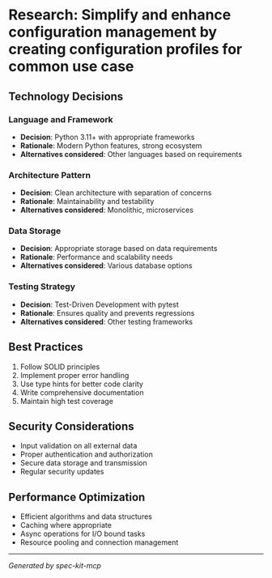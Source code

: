 # Research: Simplify and enhance configuration management by creating configuration profiles for common use case

## Technology Decisions

### Language and Framework
- **Decision**: Python 3.11+ with appropriate frameworks
- **Rationale**: Modern Python features, strong ecosystem
- **Alternatives considered**: Other languages based on requirements

### Architecture Pattern
- **Decision**: Clean architecture with separation of concerns
- **Rationale**: Maintainability and testability
- **Alternatives considered**: Monolithic, microservices

### Data Storage
- **Decision**: Appropriate storage based on data requirements
- **Rationale**: Performance and scalability needs
- **Alternatives considered**: Various database options

### Testing Strategy
- **Decision**: Test-Driven Development with pytest
- **Rationale**: Ensures quality and prevents regressions
- **Alternatives considered**: Other testing frameworks

## Best Practices

1. Follow SOLID principles
2. Implement proper error handling
3. Use type hints for better code clarity
4. Write comprehensive documentation
5. Maintain high test coverage

## Security Considerations

- Input validation on all external data
- Proper authentication and authorization
- Secure data storage and transmission
- Regular security updates

## Performance Optimization

- Efficient algorithms and data structures
- Caching where appropriate
- Async operations for I/O bound tasks
- Resource pooling and connection management

---
*Generated by spec-kit-mcp*
